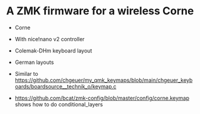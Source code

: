 # A ZMK firmware for a wireless Corne

- Corne
- With nice!nano v2 controller
- Colemak-DHm keyboard layout
- German layouts

- Similar to https://github.com/chgeuer/my_qmk_keymaps/blob/main/chgeuer_keyboards/boardsource__technik_o/keymap.c
- https://github.com/bcat/zmk-config/blob/master/config/corne.keymap shows how to do conditional_layers
